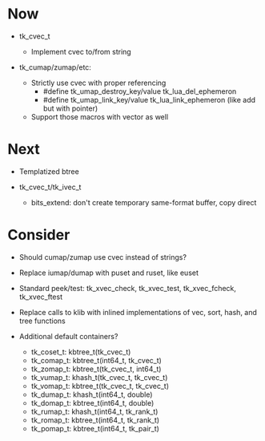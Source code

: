 # Now

- tk_cvec_t
    - Implement cvec to/from string

- tk_cumap/zumap/etc:
    - Strictly use cvec with proper referencing
        - #define tk_umap_destroy_key/value tk_lua_del_ephemeron
        - #define tk_umap_link_key/value tk_lua_link_ephemeron (like add but with pointer)
    - Support those macros with vector as well

# Next

- Templatized btree

- tk_cvec_t/tk_ivec_t
    - bits_extend: don't create temporary same-format buffer, copy direct

# Consider

- Should cumap/zumap use cvec instead of strings?

- Replace iumap/dumap with puset and ruset, like euset

- Standard peek/test: tk_xvec_check, tk_xvec_test, tk_xvec_fcheck, tk_xvec_ftest

- Replace calls to klib with inlined implementations of vec, sort, hash, and
  tree functions

- Additional default containers?
    - tk_coset_t: kbtree_t(tk_cvec_t)
    - tk_comap_t: kbtree_t(int64_t, tk_cvec_t)
    - tk_zomap_t: kbtree_t(tk_cvec_t, int64_t)
    - tk_vumap_t: khash_t(tk_cvec_t, tk_cvec_t)
    - tk_vomap_t: kbtree_t(tk_cvec_t, tk_cvec_t)
    - tk_dumap_t: khash_t(int64_t, double)
    - tk_domap_t: kbtree_t(int64_t, double)
    - tk_rumap_t: khash_t(int64_t, tk_rank_t)
    - tk_romap_t: kbtree_t(int64_t, tk_rank_t)
    - tk_pomap_t: kbtree_t(int64_t, tk_pair_t)
